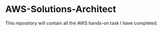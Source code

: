 # AWS-Solutions-Architect
This repository will contain all the AWS hands-on task I have completed. 
